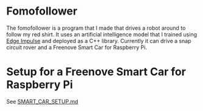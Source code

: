 # Fomofollower

The fomofollower is a program that I made that drives a robot around to follow my red shirt. It uses an artificial intelligence model that I trained using [Edge Impulse](https://edgeimpulse.com) and deployed as a C++ library. Currently it can drive a snap circuit rover and a Freenove Smart Car for Raspberry Pi.

# Setup for a Freenove Smart Car for Raspberry Pi

See [SMART_CAR_SETUP.md](SMART_CAR_SETUP.md)
